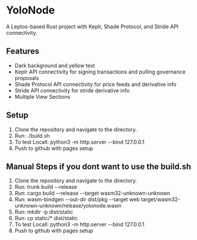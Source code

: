 # YoloNode
A Leptos-based Rust project with Keplr, Shade Protocol, and Stride API connectivity.

## Features
- Dark background and yellow text
- Keplr API connectivity for signing transactions and pulling governance proposals
- Shade Protocol API connectivity for price feeds and derivative info
- Stride API connectivity for stride derivative info
- Multiple View Sections

## Setup
1. Clone the repository and navigate to the directory.
2. Run: ./build.sh
3. To test Locall: python3 -m http.server --bind 127.0.0.1
4. Push to github with pages setup

## Manual Steps if you dont want to use the build.sh
1. Clone the repository and navigate to the directory.
2. Run: trunk build --release 
3. Run: cargo build --release --target wasm32-unknown-unknown
4. Run: wasm-bindgen --out-dir dist/pkg --target web target/wasm32-unknown-unknown/release/yolonode.wasm
5. Run: mkdir -p dist/static
6. Run: cp static/* dist/static
7. To test Locall: python3 -m http.server --bind 127.0.0.1
8. Push to github with pages setup


